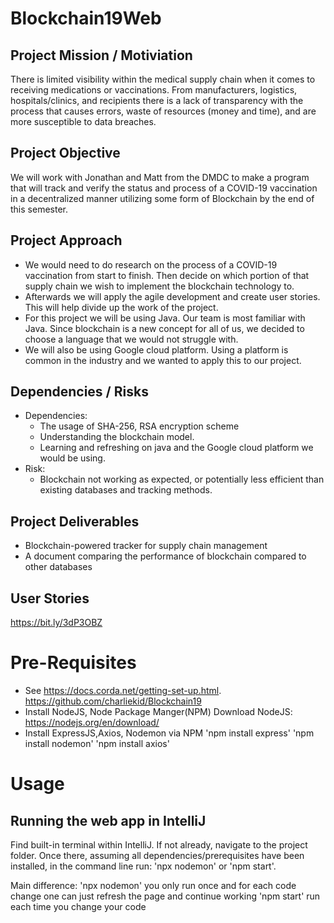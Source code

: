 # Blockchain19Web
## Project Mission / Motiviation

There is limited visibility within the medical supply chain when it comes to receiving medications or vaccinations. From manufacturers, logistics, hospitals/clinics, and recipients there is a lack of transparency with the process that causes errors, waste of resources (money and time), and are more susceptible to data breaches.

## Project Objective
We will work with Jonathan and Matt from the DMDC to make a program that will track and verify the status and process of a COVID-19 vaccination in a decentralized manner utilizing some form of Blockchain by the end of this semester.

## Project Approach
- We would need to do research on the process of a COVID-19 vaccination from start to finish. Then decide on which portion of that supply chain we wish to implement the blockchain technology to.
- Afterwards we will apply the agile development and create user stories. This will help divide up the work of the project.
- For this project we will be using Java. Our team is most familiar with Java. Since blockchain is a new concept for all of us, we decided to choose a language that we would not struggle with.
- We will also be using Google cloud platform. Using a platform is common in the industry and we wanted to apply this to our project.

## Dependencies / Risks
- Dependencies:
  - The usage of SHA-256, RSA encryption scheme
  - Understanding the blockchain model.
  - Learning and refreshing on java and the Google cloud platform we would be using.
- Risk:
  - Blockchain not working as expected, or potentially less efficient than existing databases and tracking methods.

## Project Deliverables
- Blockchain-powered tracker for supply chain management
- A document comparing the performance of blockchain compared to other databases


## User Stories
https://bit.ly/3dP3OBZ

# Pre-Requisites

 - See https://docs.corda.net/getting-set-up.html.
       https://github.com/charliekid/Blockchain19
- Install NodeJS, Node Package Manger(NPM)
    Download NodeJS: https://nodejs.org/en/download/
- Install ExpressJS,Axios, Nodemon via NPM
    'npm install express'
    'npm install nodemon'
    'npm install axios'
    
# Usage

## Running the web app in IntelliJ

Find built-in terminal within IntelliJ. If not already, navigate to the project folder.
Once there, assuming all dependencies/prerequisites have been installed, in the command line run: 'npx nodemon' or 'npm start'.

Main difference: 'npx nodemon' you only run once and for each code change one can just refresh the page and continue working
                 'npm start' run each time you change your code

